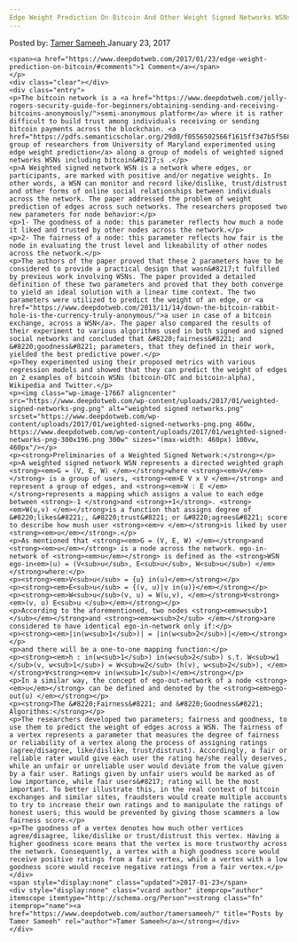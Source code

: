 ```yaml
---
Edge Weight Prediction On Bitcoin And Other Weight Signed Networks WSNs
---
```

<article class="post-listing post-17664 post type-post status-publish format-standard has-post-thumbnail hentry
    <div class="post-inner">
    <p class="post-meta">
    <span>Posted by: <a href="https://www.deepdotweb.com/author/tamersameeh/" title="">Tamer Sameeh </a></span>
    <span>January 23, 2017</span>
    
    <span><a href="https://www.deepdotweb.com/2017/01/23/edge-weight-prediction-on-bitcoin/#comments">1 Comment</a></span>
    </p>
    <div class="clear"></div>
    <div class="entry">
    <p>The bitcoin network is a <a href="https://www.deepdotweb.com/jolly-rogers-security-guide-for-beginners/obtaining-sending-and-receiving-bitcoins-anonymously/">semi-anonymous platform</a> where it is rather difficult to build trust among individuals receiving or sending bitcoin payments across the blockchain. <a href="https://pdfs.semanticscholar.org/29d0/f0556502566f1615ff347b5f568bce46063a.pdf">A group of researchers from University of Maryland experimented using edge weight prediction</a> along a group of models of weighted signed networks WSNs including bitcoin&#8217;s .</p>
    <p>A Weighted signed network WSN is a network where edges, or participants, are marked with positive and/or negative weights. In other words, a WSN can monitor and record like/dislike, trust/distrust and other forms of online social relationships between individuals across the network. The paper addressed the problem of weight prediction of edges across such networks. The researchers proposed two new parameters for node behavior:</p>
    <p>1- The goodness of a node: this parameter reflects how much a node it liked and trusted by other nodes across the network.</p>
    <p>2- The fairness of a node: this parameter reflects how fair is the node in evaluating the trust level and likeability of other nodes across the network.</p>
    <p>The authors of the paper proved that these 2 parameters have to be considered to provide a practical design that wasn&#8217;t fulfilled by previous work involving WSNs. The paper provided a detailed definition of these two parameters and proved that they both converge to yield an ideal solution with a linear time context. The two parameters were utilized to predict the weight of an edge, or <a href="https://www.deepdotweb.com/2013/11/14/down-the-bitcoin-rabbit-hole-is-the-currency-truly-anonymous/">a user in case of a bitcoin exchange, across a WSN</a>. The paper also compared the results of their experiment to various algorithms used in both signed and signed social networks and concluded that &#8220;fairness&#8221; and &#8220;goodness&#8221; parameters, that they defined in their work, yielded the best predictive power.</p>
    <p>They experimented using their proposed metrics with various regression models and showed that they can predict the weight of edges on 2 examples of bitcoin WSNs (bitcoin-OTC and bitcoin-alpha), Wikipedia and Twitter.</p>
    <p><img class="wp-image-17667 aligncenter" src="https://www.deepdotweb.com/wp-content/uploads/2017/01/weighted-signed-networks-png.png" alt="weighted signed networks.png" srcset="https://www.deepdotweb.com/wp-content/uploads/2017/01/weighted-signed-networks-png.png 460w, https://www.deepdotweb.com/wp-content/uploads/2017/01/weighted-signed-networks-png-300x196.png 300w" sizes="(max-width: 460px) 100vw, 460px"/></p>
    <p><strong>Preliminaries of a Weighted Signed Network:</strong></p>
    <p>A weighted signed network WSN represents a directed weighted graph <strong><em>G = (V, E, W) </em></strong>where <strong><em>V</em></strong> is a group of users, <strong><em>E V x V </em></strong> and represent a group of edges, and <strong><em>W : E </em></strong>represents a mapping which assigns a value to each edge between <strong>-1 </strong>and <strong>+1</strong>. <strong><em>W(u,v) </em></strong>is a function that assigns degree of &#8220;likes&#8221;, &#8220;trust&#8221; or &#8220;agrees&#8221; score to describe how mush user <strong><em>v </em></strong>is liked by user <strong><em>u</em></strong>.</p>
    <p>As mentioned that <strong><em>G = (V, E, W) </em></strong>and <strong><em>u</em></strong> is a node across the network. ego-in-network of <strong><em>u</em></strong> is defined as the <strong>WSN ego-in<em>(u) = (V<sub>u</sub>, E<sub>u</sub>, W<sub>u</sub>) </em></strong>where:</p>
    <p><strong><em>V<sub>u</sub> = {u} in(u)</em></strong></p>
    <p><strong><em>E<sub>u</sub> = {(v, u)|v in(u)}</em></strong></p>
    <p><strong><em>W<sub>u</sub>(v, u) = W(u,v), </em></strong>∀<strong><em>(v, u) E<sub>u </sub></em></strong></p>
    <p>According to the aforementioned, two nodes <strong><em>w<sub>1 </sub></em></strong>and <strong><em>w<sub>2</sub> </em></strong>are considered to have identical ego-in-network only if:</p>
    <p><strong><em>|in(w<sub>1</sub>)| = |in(w<sub>2</sub>)|</em></strong></p>
    <p>and there will be a one-to-one mapping function:</p>
    <p><strong><em>h : in(w<sub>1</sub>) in(w<sub>2</sub>) s.t. W<sub>w1 </sub>(v, w<sub>1</sub>) = W<sub>w2</sub> (h(v), w<sub>2</sub>), </em></strong>∀<strong><em>v in(w<sub>1</sub>)</em></strong></p>
    <p>In a similar way, the concept of ego-out-network of a node <strong><em>u</em></strong> can be defined and denoted by the <strong><em>ego-out(u) </em></strong></p>
    <p><strong>The &#8220;Fairness&#8221; and &#8220;Goodness&#8221; Algorithms:</strong></p>
    <p>The researchers developed two parameters; fairness and goodness, to use them to predict the weight of edges across a WSN. The fairness of a vertex represents a parameter that measures the degree of fairness or reliability of a vertex along the process of assigning ratings (agree/disagree, like/dislike, trust/distrust). Accordingly, a fair or reliable rater would give each user the rating he/she really deserves, while an unfair or unreliable user would deviate from the value given by a fair user. Ratings given by unfair users would be marked as of low importance, while fair users&#8217; rating will be the most important. To better illustrate this, in the real context of bitcoin exchanges and similar sites, fraudsters would create multiple accounts to try to increase their own ratings and to manipulate the ratings of honest users; this would be prevented by giving those scammers a low fairness score.</p>
    <p>The goodness of a vertex denotes how much other vertices agree/disagree, like/dislike or trust/distrust this vertex. Having a higher goodness score means that the vertex is more trustworthy across the network. Consequently, a vertex with a high goodness score would receive positive ratings from a fair vertex, while a vertex with a low goodness score would receive negative ratings from a fair vertex.</p>
    </div>
    <span style="display:none" class="updated">2017-01-23</span>
    <div style="display:none" class="vcard author" itemprop="author" itemscope itemtype="http://schema.org/Person"><strong class="fn" itemprop="name"><a href="https://www.deepdotweb.com/author/tamersameeh/" title="Posts by Tamer Sameeh" rel="author">Tamer Sameeh</a></strong></div>
    </div>
</article>

